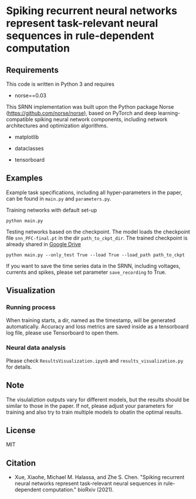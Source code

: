 # Spiking recurrent neural networks represent task-relevant neural sequences in rule-dependent computation


## Requirements

This code is written in Python 3 and requires

* norse==0.03

This SRNN implementation was built upon the Python package Norse (https://github.com/norse/norse), based on PyTorch and deep learning-compatible spiking neural network components, including network architectures and optimization algorithms.

* matplotlib

* dataclasses

* tensorboard


## Examples

Example task specifications, including all hyper-parameters in the paper, can be found in `main.py` and `parameters.py`.

Training networks with default set-up

```
python main.py
```

Testing networks based on the checkpoint. The model loads the checkpoint file `snn_PFC-final.pt` in the dir `path_to_ckpt_dir`. The trained checkpoint is already shared in [Google Drive](https://drive.google.com/file/d/1uqPcKgggxp0ExwxK1j16OHgSwcPEvlcR/view?usp=sharing)

```
python main.py --only_test True --load True --load_path path_to_ckpt
```

If you want to save the time series data in the SRNN, including voltages, currents and spikes, please set parameter `save_recording` to True.


## Visualization 
### Running process
When training starts, a dir, named as the timestamp, will be generated automatically. Accuracy and loss metrics are saved inside as a tensorboard log file, please use Tensorboard to open them.

### Neural data analysis
Please check `ResultsVisualization.ipynb` and `results_visualization.py` for details.

## Note
The visulaliztion outputs vary for different models, but the results should be similar to those in the paper. If not, please adjust your parameters for training and also try to train multiple models to obatin the optimal results. 

## License
MIT

## Citation
* Xue, Xiaohe, Michael M. Halassa, and Zhe S. Chen. "Spiking recurrent neural networks represent task-relevant neural sequences in rule-dependent computation." bioRxiv (2021).
